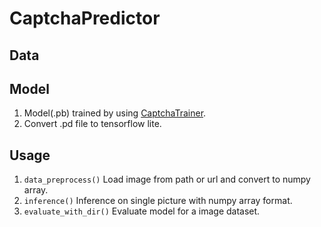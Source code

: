 # CaptchaPredictor

## Data

## Model
1. Model(.pb) trained by using [CaptchaTrainer](https://github.com/kerlomz/captcha_trainer.git).
2. Convert .pd file to tensorflow lite.

## Usage

1. ```data_preprocess()``` Load image from path or url and convert to numpy array.
2. ```inference()``` Inference on single picture with numpy array format.
3. ```evaluate_with_dir()``` Evaluate model for a image dataset.

